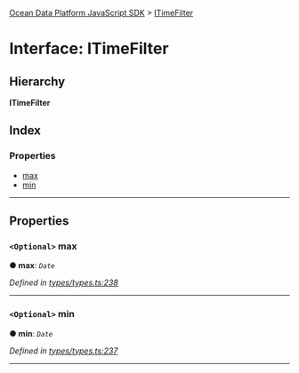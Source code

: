 [Ocean Data Platform JavaScript SDK](../README.md) > [ITimeFilter](../interfaces/itimefilter.md)

# Interface: ITimeFilter

## Hierarchy

**ITimeFilter**

## Index

### Properties

* [max](itimefilter.md#max)
* [min](itimefilter.md#min)

---

## Properties

<a id="max"></a>

### `<Optional>` max

**● max**: *`Date`*

*Defined in [types/types.ts:238](https://github.com/C4IROcean/ODP-sdk-js/blob/17df383/source/types/types.ts#L238)*

___
<a id="min"></a>

### `<Optional>` min

**● min**: *`Date`*

*Defined in [types/types.ts:237](https://github.com/C4IROcean/ODP-sdk-js/blob/17df383/source/types/types.ts#L237)*

___

